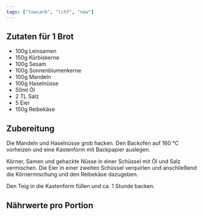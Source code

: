 ```yaml
---
tags: ["lowcarb", "lchf", "new"]
---
```


## Zutaten für 1 Brot
- 100g  Leinsamen
- 150g  Kürbiskerne
- 100g  Sesam
- 100g  Sonnenblumenkerne
- 100g  Mandeln
- 100g  Haselnüsse
- 50ml  Öl
- 2 TL  Salz
- 5     Eier
- 150g  Reibekäse

## Zubereitung
Die Mandeln und Haselnüsse grob hacken. Den Backofen auf 160 ℃ vorheizen und eine Kastenform mit Backpapier auslegen.

Körner, Samen und gehackte Nüsse in einer Schüssel mit Öl und Salz vermischen. Die Eier in einer zweiten Schüssel verquirlen und anschließend die Körnermischung und den Reibekäse dazugeben.

Den Teig in die Kastenform füllen und ca. 1 Stunde backen.

## Nährwerte pro Portion
